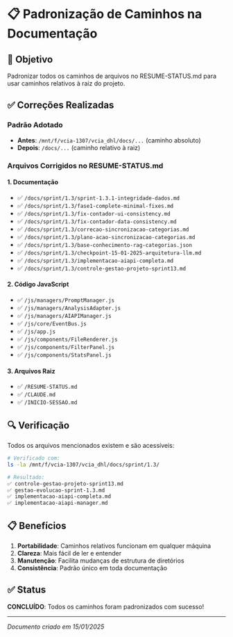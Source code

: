 # 📋 Padronização de Caminhos na Documentação

## 🎯 Objetivo
Padronizar todos os caminhos de arquivos no RESUME-STATUS.md para usar caminhos relativos à raiz do projeto.

## ✅ Correções Realizadas

### Padrão Adotado
- **Antes**: `/mnt/f/vcia-1307/vcia_dhl/docs/...` (caminho absoluto)
- **Depois**: `/docs/...` (caminho relativo à raiz)

### Arquivos Corrigidos no RESUME-STATUS.md

#### 1. Documentação
- ✅ `/docs/sprint/1.3/sprint-1.3.1-integridade-dados.md`
- ✅ `/docs/sprint/1.3/fase1-complete-minimal-fixes.md`
- ✅ `/docs/sprint/1.3/fix-contador-ui-consistency.md`
- ✅ `/docs/sprint/1.3/fix-contador-data-consistency.md`
- ✅ `/docs/sprint/1.3/correcao-sincronizacao-categorias.md`
- ✅ `/docs/sprint/1.3/plano-acao-sincronizacao-categorias.md`
- ✅ `/docs/sprint/1.3/base-conhecimento-rag-categorias.json`
- ✅ `/docs/sprint/1.3/checkpoint-15-01-2025-arquitetura-llm.md`
- ✅ `/docs/sprint/1.3/implementacao-aiapi-completa.md`
- ✅ `/docs/sprint/1.3/controle-gestao-projeto-sprint13.md`

#### 2. Código JavaScript
- ✅ `/js/managers/PromptManager.js`
- ✅ `/js/managers/AnalysisAdapter.js`
- ✅ `/js/managers/AIAPIManager.js`
- ✅ `/js/core/EventBus.js`
- ✅ `/js/app.js`
- ✅ `/js/components/FileRenderer.js`
- ✅ `/js/components/FilterPanel.js`
- ✅ `/js/components/StatsPanel.js`

#### 3. Arquivos Raiz
- ✅ `/RESUME-STATUS.md`
- ✅ `/CLAUDE.md`
- ✅ `/INICIO-SESSAO.md`

## 🔍 Verificação

Todos os arquivos mencionados existem e são acessíveis:

```bash
# Verificado com:
ls -la /mnt/f/vcia-1307/vcia_dhl/docs/sprint/1.3/

# Resultado:
✅ controle-gestao-projeto-sprint13.md
✅ gestao-evolucao-sprint-1.3.md
✅ implementacao-aiapi-completa.md
✅ implementacao-aiapi-manager.md
```

## 📋 Benefícios

1. **Portabilidade**: Caminhos relativos funcionam em qualquer máquina
2. **Clareza**: Mais fácil de ler e entender
3. **Manutenção**: Facilita mudanças de estrutura de diretórios
4. **Consistência**: Padrão único em toda documentação

## ✅ Status

**CONCLUÍDO**: Todos os caminhos foram padronizados com sucesso!

---

*Documento criado em 15/01/2025*